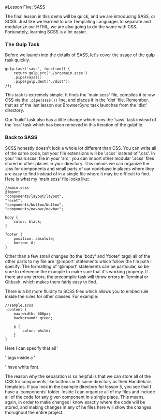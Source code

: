 #Lesson Five; SASS

The final lesson in this demo will be quick, and we are introducing SASS, or SCSS. Just like we learned to use Templating Languages to separate and modularize our HTML, we are also going to do the same with CSS. Fortunately, learning SCSS is a lot easier. 

<h3>The Gulp Task</h3>

Before we launch into the details of SASS, let's cover the usage of the gulp task quickly. 

```
gulp.task('sass', function() {
	return gulp.src('./src/main.scss')
	.pipe(sass())
	.pipe(gulp.dest('./dist'))
});
```

This task is extremely simple. It finds the 'main.scss' file, compiles it to raw CSS via the ```.pipe(sass())``` line, and places it in the 'dist' file. Remember, that as of the last lesson our BrowserSync task launches from the 'dist' directory. 

Our 'build' task also has a little change which runs the 'sass' task instead of the 'css' task which has been removed in this iteration of the gulpfile.

<h3>Back to SASS</h3>

SCSS honestly doesn't look a whole lot different than CSS. You can write all of the same code, but your file extensions will be '.scss' instead of '.css'. In your 'main.scss' file in your 'src,' you can import other modular '.scss' files stored in other places in your directory. This means we can organize the .css for components and small parts of our codebase in places where they are easy to find instead of in a single file where it may be difficult to find. Here is what my 'main.scss' file looks like:

```
//main.scss
@import
"components/layout/layout",
"reset",
"components/button/button",
"components/navbar/navbar";

body {
	color: black;
}

footer {
	position: absolute;
	bottom: 0;
}

```

Other than a few small changes (to the 'body' and 'footer' tags) all of the other parts to my file are '@import' statements which follow the file path I specify. The formatting of '@import' statements can be particular, so be sure to reference the example to make sure that it's working properly. If there are any errors, the precompile task will throw errors in Terminal or Gitbash, which makes them fairly easy to find.

There is a bit more fluidity to SCSS files which allows you to embed rule inside the rules for other classes. For example:

```
//sample.scss
.content {
	max-width: 600px;
	background: green;

	p {
		color: white;
	}
}

```
Here I can specify that all '<p>' tags inside a '<div class="content"> </div>' have white font.

The reason why the separation is so helpful is that we can store all of the CSS for components like buttons in th same directory as their Handlebars templates. If you look in the example directory for lesson 5, you see that I have a 'components' folder. Inside I can organize all of my files and include all of the code for any given component in a single place. This means, again, in order to make changes I know exactly where the code will be stored, and making changes in any of he files here will show the changes thorughout the entire project.

